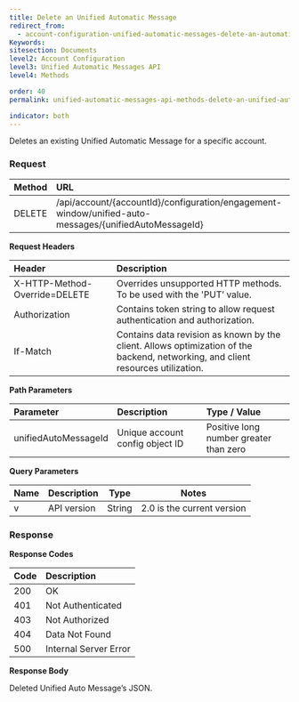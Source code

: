 ```yaml
---
title: Delete an Unified Automatic Message
redirect_from:
  - account-configuration-unified-automatic-messages-delete-an-automatic-message.html
Keywords:
sitesection: Documents
level2: Account Configuration
level3: Unified Automatic Messages API
level4: Methods

order: 40
permalink: unified-automatic-messages-api-methods-delete-an-unified-automatic-message.html

indicator: both
---
```


Deletes an existing Unified Automatic Message for a specific account.

### Request

| Method | URL |
| :-------- | :----- |
| DELETE | /api/account/{accountId}/configuration/engagement-window/unified-auto-messages/{unifiedAutoMessageId} |

**Request Headers**

| Header | Description |
| :------- | :-------------- |
| X-HTTP-Method-Override=DELETE | Overrides unsupported HTTP methods. To be used with the 'PUT’ value. |
| Authorization | Contains token string to allow request authentication and authorization. |
| If-Match | Contains data revision as known by the client. Allows optimization of the backend, networking, and client resources utilization. |


**Path Parameters**

| Parameter | Description | Type / Value |
| :----------- | :------------ | :--------------- |
| unifiedAutoMessageId | Unique account config object ID  | Positive long number greater than zero |

**Query Parameters**

| Name            | Description                                                                  | Type    | Notes                                          |
|-----------------|------------------------------------------------------------------------------|---------|------------------------------------------------|
| v               | API version                                                                  | String  | 2.0 is the current version                     |

### Response

**Response Codes**

| Code | Description |
| :----- | :------------- |
| 200 | OK |
| 401 | Not Authenticated |
| 403 | Not Authorized |
| 404 | Data Not Found |
| 500 | Internal Server Error |

**Response Body**

Deleted Unified Auto Message’s JSON.
